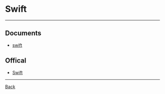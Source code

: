# Swift

---

## Documents

- [swift](https://developer.apple.com/swift/)

## Offical

- [Swift](https://www.swift.org/)

---

[Back](./../Program.md)
